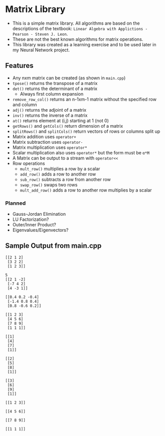 # Matrix Library
* This is a simple matrix library. All algorithms are based on the descriptions of the textbook: `Linear Algebra with Applictions - Pearson - Steven J. Leon`.
* These are not the best known algorithms for matrix operations.
* This library was created as a learning exercise and to be used later in my Neural Network project.

## Features
* Any nxm matrix can be created (as shown in `main.cpp`)
* `tpose()` returns the transpose of a matrix
* `det()` returns the determinant of a matrix
    * Always first column expansion
* `remove_row_col()` returns an n-1xm-1 matrix without the specified row and column
* `adj()` returns the adjoint of a matrix
* `inv()` returns the inverse of a matrix
* `at()` returns element at (i,j) starting at 1 (not 0)
* `getRows()` and `getCols()` return dimension of a matrix
* `splitRows()` and `splitCols()` return vectors of rows or columns split up
* Matrix addition uses `operator+`
* Matrix subtraction uses `operator-`
* Matrix multiplication uses `operator*`
* Scalar multiplication also uses `operator*` but the form must be `α*M`
* A Matrix can be output to a stream with `operator<<`
* Row operations
    * `mult_row()` multiplies a row by a scalar
    * `add_row()` adds a row to another row
    * `sub_row()` subtracts a row from another row
    * `swap_row()` swaps two rows
    * `mult_add_row()` adds a row to another row multiplies by a scalar

### Planned
* Gauss-Jordan Elimination
* LU Factorization?
* Outer/Inner Product?
* Eigenvalues/Eigenvectors?

## Sample Output from main.cpp
```
[[2 1 2]
 [3 2 2]
 [1 2 3]]

5
[[2 1 -2]
 [-7 4 2]
 [4 -3 1]]

[[0.4 0.2 -0.4]
 [-1.4 0.8 0.4]
 [0.8 -0.6 0.2]]

[[1 2 3]
 [4 5 6]
 [7 8 9]
 [1 1 1]]

[[1]
 [4]
 [7]
 [1]]

[[2]
 [5]
 [8]
 [1]]

[[3]
 [6]
 [9]
 [1]]

[[1 2 3]]

[[4 5 6]]

[[7 8 9]]

[[1 1 1]]
```
